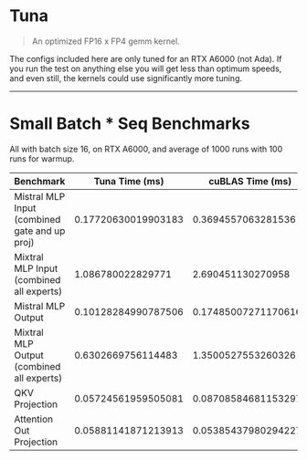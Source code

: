 # Tuna

> An optimized FP16 x FP4 gemm kernel.

The configs included here are only tuned for an RTX A6000 (not Ada). If you run the test on anything else you will get less than optimum speeds, and even still, the kernels could use significantly more tuning.

---

# Small Batch \* Seq Benchmarks

All with batch size 16, on RTX A6000, and average of 1000 runs with 100 runs for warmup.

| Benchmark                                     | Tuna Time (ms)      | cuBLAS Time (ms)     |
| --------------------------------------------- | ------------------- | -------------------- |
| Mistral MLP Input (combined gate and up proj) | 0.17720630019903183 | 0.3694557063281536   |
| Mixtral MLP Input (combined all experts)      | 1.086780022829771   | 2.690451130270958    |
| Mistral MLP Output                            | 0.10128284990787506 | 0.17485007271170616  |
| Mixtral MLP Output (combined all experts)     | 0.6302669756114483  | 1.3500527553260326   |
| QKV Projection                                | 0.05724561959505081 | 0.08708584681153297  |
| Attention Out Projection                      | 0.05881141871213913 | 0.053854379802942276 |
